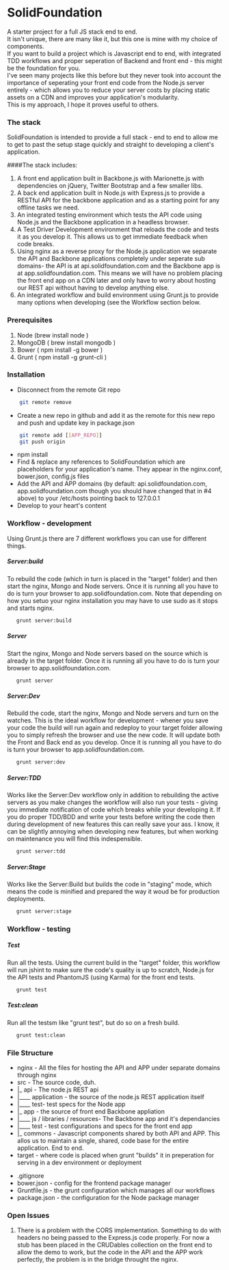 SolidFoundation
===============

A starter project for a full JS stack end to end.<br/>
It isn't unique, there are many like it, but this one is mine with my choice of components.<br/>
If you want to build a project which is Javascript end to end, with integrated TDD workflows and proper seperation of Backend and front end - this might be the foundation for you.<br/>
I've seen many projects like this before but they never took into account the importance of seperating your front end code from the Node.js server entirely - which allows you to reduce your server costs by placing static assets on a CDN and improves your application's modularity.<br/>
This is my approach, I hope it proves useful to others.

### The stack
SolidFoundation is intended to provide a full stack - end to end to allow me to get to past the setup stage quickly and straight to developing a client's application.

####The stack includes:
1. A front end application built in Backbone.js with Marionette.js with dependencies on jQuery, Twitter Bootstrap and a few smaller libs.
2. A back end application built in Node.js with Express.js to provide a RESTful API for the backbone application and as a starting point for any offline tasks we need.
3. An integrated testing environment which tests the API code using Node.js and the Backbone application in a headless browser.
4. A Test Driver Development environment that reloads the code and tests it as you develop it. This allows us to get immediate feedback when code breaks.
5. Using nginx as a reverse proxy for the Node.js application we separate the API and Backbone applications completely under seperate sub domains- the API is at api.solidfoundation.com and the Backbone app is at app.solidfoundation.com. This means we will have no problem placing the front end app on a CDN later and only have to worry about hosting our REST api without having to develop anything else.
6. An integrated workflow and build environment using Grunt.js to provide many options when developing (see the Workflow section below.

### Prerequisites
1. Node (brew install node )
2. MongoDB ( brew install mongodb )
3. Bower ( npm install -g bower )
4. Grunt ( npm install -g grunt-cli )

### Installation

* Disconnect from the remote Git repo
```bash
    git remote remove
```
* Create a new repo in github and add it as the remote for this new repo and push and update key in package.json
```bash
    git remote add [[APP_REPO]]
    git push origin
```
* npm install
* Find & replace any references to SolidFoundation which are placeholders for your application's name. They appear in the nginx.conf, bower.json, config.js files
* Add the API and APP domains (by default: api.solidfoundation.com, app.solidfoundation.com though you should have changed that in #4 above) to your /etc/hosts pointing back to 127.0.0.1
* Develop to your heart's content

### Workflow - development

Using Grunt.js there are 7 different workflows you can use for different things.

##### Server:build
To rebuild the code (which in turn is placed in the "target" folder) and then start the nginx, Mongo and Node servers.
Once it is running all you have to do is turn your browser to app.solidfoundation.com.
Note that depending on how you setuo your nginx installation you may have to use sudo as it stops and starts nginx.
```bash
   grunt server:build
```

##### Server
Start the nginx, Mongo and Node servers based on the source which is already in the target folder.
Once it is running all you have to do is turn your browser to app.solidfoundation.com.
```bash
   grunt server
```

##### Server:Dev
Rebuild the code, start the nginx, Mongo and Node servers and turn on the watches.
This is the ideal workflow for development - whener you save your code the build will run again and redeploy to your target folder allowing you to simply refresh the browser and use the new code.
It will update both the Front and Back end as you develop.
Once it is running all you have to do is turn your browser to app.solidfoundation.com.
```bash
   grunt server:dev
```

##### Server:TDD
Works like the Server:Dev workflow only in addition to rebuilding the active servers as you make changes the workflow will also run your tests - giving you immediate notification of code which breaks while your developing it.
If you do proper TDD/BDD and write your tests before writing the code then during development of new features this can really save your ass.
I know, it can be slightly annoying when developing new features, but when working on maintenance you will find this indespensible.
```bash
   grunt server:tdd
```

##### Server:Stage
Works like the Server:Build but builds the code in "staging" mode, which means the code is minified and prepared the way it woud be for production deployments.
```bash
   grunt server:stage
```

### Workflow - testing

##### Test
Run all the tests.
Using the current build in the "target" folder, this workflow will run jshint to make sure the code's quality is up to scratch, Node.js for the API tests and PhantomJS (using Karma) for the front end tests.
```bash
   grunt test
```

##### Test:clean
Run all the testsm like "grunt test", but do so on a fresh build.
```bash
   grunt test:clean
```

### File Structure

+ nginx - All the files for hosting the API and APP under separate domains through nginx
+ src - The source code, duh.
+  |_ api - The node.js REST api
+  |____ application - the source of the node.js REST application itself
+  |____ test- test specs for the Node app
+  |_ app - the source of front end Backbone appliation
+  |____ js / libraries / resources- The Backbone app and it's dependancies
+  |____ test - test configurations and specs for the front end app
+  |_ commons - Javascript components shared by both API and APP. This allos us to maintain a single, shared, code base for the entire application. End to end.
+ target - where code is placed when grunt "builds" it in preperation for serving in a dev environment or deployment
- .gitignore
- bower.json - config for the frontend package manager
- Gruntfile.js - the grunt configuration which manages all our workflows
- package.json - the configuration for the Node package manager


### Open Issues
1. There is a problem with the CORS implementation. Something to do with headers no being passed to the Express.js code properly.
For now a stub has been placed in the CRUDables collection on the front end to allow the demo to work, but the code in the API and the APP work perfectly, the problem is in the bridge throught the nginx.
